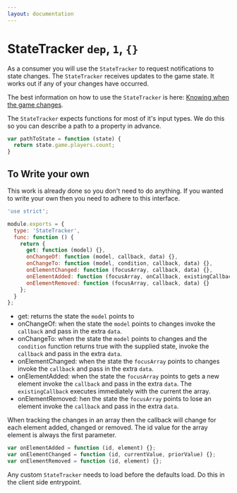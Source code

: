 ```yaml
---
layout: documentation
---
```


# StateTracker  `dep`, `1`, `{}`

As a consumer you will use the `StateTracker` to request notifications to state changes. The `StateTracker` receives updates to the game state. It works out if any of your changes have occurred.

The best information on how to use the `StateTracker` is here: [Knowing when the game changes](/docs/guides/tracking-state-changes.html).

The `StateTracker` expects functions for most of it's input types. We do this so you can describe a path to a property in advance.

~~~javascript
var pathToState = function (state) {
  return state.game.players.count;
}
~~~

## To Write your own
This work is already done so you don't need to do anything. If you wanted to write your own then you need to adhere to this interface.

~~~javascript
'use strict';

module.exports = {
  type: 'StateTracker',
  func: function () {
    return {
      get: function (model) {},
      onChangeOf: function (model, callback, data) {},
      onChangeTo: function (model, condition, callback, data) {},
      onElementChanged: function (focusArray, callback, data) {},
      onElementAdded: function (focusArray, onCallback, existingCallback, data) {},
      onElementRemoved: function (focusArray, callback, data) {}
    };
  }
};
~~~

- get: returns the state the `model` points to
- onChangeOf: when the state the `model` points to changes invoke the `callback` and pass in the extra `data`.
- onChangeTo: when the state the `model` points to changes and the `condition` function returns true with the supplied state, invoke the `callback` and pass in the extra `data`.
- onElementChanged: when the state the `focusArray` points to changes invoke the `callback` and pass in the extra `data`.
- onElementAdded: when the state the `focusArray` points to gets a new element invoke the `callback` and pass in the extra `data`. The `existingCallback` executes immediately with the current the array.
- onElementRemoved: hen the state the `focusArray` points to lose an element invoke the `callback` and pass in the extra `data`.

When tracking the changes in an array then the callback will change for each element added, changed or removed. The id value for the array element is always the first parameter.

~~~javascript
var onElementAdded = function (id, element) {};
var onElementChanged = function (id, currentValue, priorValue) {};
var onElementRemoved = function (id, element) {};
~~~

Any custom `StateTracker` needs to load before the defaults load. Do this in the client side entrypoint.